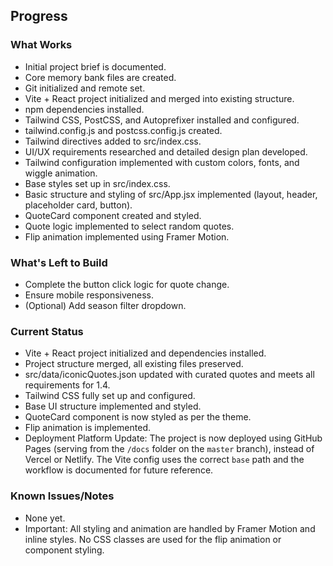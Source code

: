 ## Progress

### What Works
- Initial project brief is documented.
- Core memory bank files are created.
- Git initialized and remote set.
- Vite + React project initialized and merged into existing structure.
- npm dependencies installed.
- Tailwind CSS, PostCSS, and Autoprefixer installed and configured.
- tailwind.config.js and postcss.config.js created.
- Tailwind directives added to src/index.css.
- UI/UX requirements researched and detailed design plan developed.
- Tailwind configuration implemented with custom colors, fonts, and wiggle animation.
- Base styles set up in src/index.css.
- Basic structure and styling of src/App.jsx implemented (layout, header, placeholder card, button).
- QuoteCard component created and styled.
- Quote logic implemented to select random quotes.
- Flip animation implemented using Framer Motion.

### What's Left to Build
- Complete the button click logic for quote change.
- Ensure mobile responsiveness.
- (Optional) Add season filter dropdown.

### Current Status
- Vite + React project initialized and dependencies installed.
- Project structure merged, all existing files preserved.
- src/data/iconicQuotes.json updated with curated quotes and meets all requirements for 1.4.
- Tailwind CSS fully set up and configured.
- Base UI structure implemented and styled.
- QuoteCard component is now styled as per the theme. 
- Flip animation is implemented.
- Deployment Platform Update: The project is now deployed using GitHub Pages (serving from the `/docs` folder on the `master` branch), instead of Vercel or Netlify. The Vite config uses the correct `base` path and the workflow is documented for future reference.

### Known Issues/Notes
- None yet.
- Important: All styling and animation are handled by Framer Motion and inline styles. No CSS classes are used for the flip animation or component styling.

